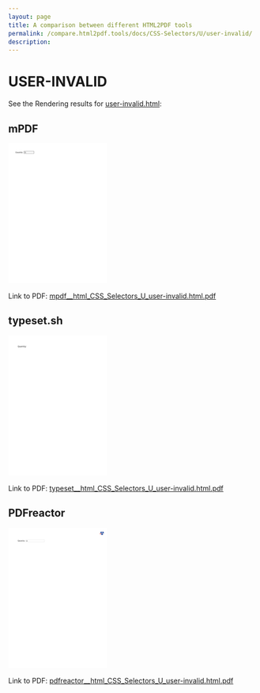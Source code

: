 ```yaml
---
layout: page
title: A comparison between different HTML2PDF tools
permalink: /compare.html2pdf.tools/docs/CSS-Selectors/U/user-invalid/
description: 
---
```


# USER-INVALID

See the Rendering results for [user-invalid.html](/html/CSS%20Selectors/U/user-invalid.html):

## mPDF
![](mpdf__html_CSS_Selectors_U_user-invalid.html.png) 

Link to PDF: [mpdf__html_CSS_Selectors_U_user-invalid.html.pdf](mpdf__html_CSS_Selectors_U_user-invalid.html.pdf)

## typeset.sh
![](typeset__html_CSS_Selectors_U_user-invalid.html.png) 

Link to PDF: [typeset__html_CSS_Selectors_U_user-invalid.html.pdf](typeset__html_CSS_Selectors_U_user-invalid.html.pdf)

## PDFreactor
![](pdfreactor__html_CSS_Selectors_U_user-invalid.html.png) 

Link to PDF: [pdfreactor__html_CSS_Selectors_U_user-invalid.html.pdf](pdfreactor__html_CSS_Selectors_U_user-invalid.html.pdf)

